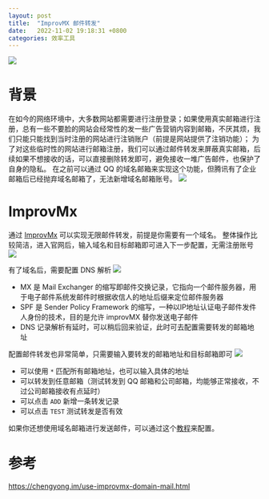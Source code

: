 ```yaml
---
layout: post
title:  "ImprovMX 邮件转发"
date:   2022-11-02 19:18:31 +0800
categories: 效率工具
---
```


![](http://yuqiangcoder.com/assets/postImages/ios/202211/email.png)

# 背景

在如今的网络环境中，大多数网站都需要进行注册登录；如果使用真实邮箱进行注册，总有一些不要脸的网站会经常性的发一些广告营销内容到邮箱，不厌其烦，我们只能只能找到当时注册的网站进行注销账户（前提是网站提供了注销功能）；
为了对这些临时性的网站进行邮箱注册，我们可以通过邮件转发来屏蔽真实邮箱，后续如果不想接收的话，可以直接删除转发即可，避免接收一堆广告邮件，也保护了自身的隐私。
在之前可以通过 QQ 的域名邮箱来实现这个功能，但腾讯有了企业邮箱后已经抛弃域名邮箱了，无法新增域名邮箱账号。
![](http://yuqiangcoder.com/assets/postImages/ios/202211/qq_mail.png)

# ImprovMx
通过 [ImprovMx](https://improvmx.com/) 可以实现无限邮件转发，前提是你需要有一个域名。
整体操作比较简洁，进入官网后，输入域名和目标邮箱即可进入下一步配置，无需注册账号
![](http://yuqiangcoder.com/assets/postImages/ios/202211/improvmx.png)

有了域名后，需要配置 DNS 解析
![](http://yuqiangcoder.com/assets/postImages/ios/202211/improvmx2.png)

  * MX 是 Mail Exchanger 的缩写即邮件交换记录，它指向一个邮件服务器，用于电子邮件系统发邮件时根据收信人的地址后缀来定位邮件服务器
  * SPF 是 Sender Policy Framework 的缩写，一种以IP地址认证电子邮件发件人身份的技术，目的是允许 improvMX 替你发送电子邮件
  * DNS 记录解析有延时，可以稍后回来验证，此时可去配置需要转发的邮箱地址

配置邮件转发也非常简单，只需要输入要转发的邮箱地址和目标邮箱即可
![](http://yuqiangcoder.com/assets/postImages/ios/202211/improvmx3.png)
  * 可以使用 `*` 匹配所有邮箱地址，也可以输入具体的地址
  * 可以转发到任意邮箱（测试转发到 QQ 邮箱和公司邮箱，均能够正常接收，不过公司邮箱接收有点延时）
  * 可以点击 `ADD` 新增一条转发记录
  * 可以点击 `TEST` 测试转发是否有效

如果你还想使用域名邮箱进行发送邮件，可以通过这个[教程](https://improvmx.com/guides/send-emails-using-gmail/)来配置。

# 参考
https://chengyong.im/use-improvmx-domain-mail.html
